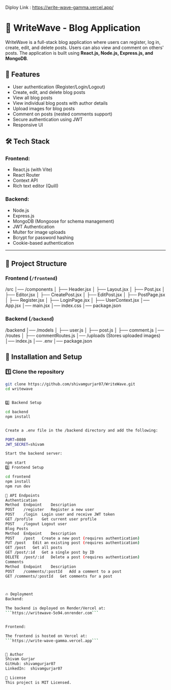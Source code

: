 Diploy Link : https://write-wave-gamma.vercel.app/

# 📝 WriteWave - Blog Application

WriteWave is a full-stack blog application where users can register, log in, create, edit, and delete posts. Users can also view and comment on others' posts. The application is built using **React.js, Node.js, Express.js, and MongoDB**.

## 🚀 Features

- User authentication (Register/Login/Logout)  
- Create, edit, and delete blog posts  
- View all blog posts  
- View individual blog posts with author details  
- Upload images for blog posts  
- Comment on posts (nested comments support)  
- Secure authentication using JWT  
- Responsive UI  

## 🛠️ Tech Stack

### Frontend:
- React.js (with Vite)
- React Router
- Context API
- Rich text editor (Quill)

### Backend:
- Node.js
- Express.js
- MongoDB (Mongoose for schema management)
- JWT Authentication
- Multer for image uploads
- Bcrypt for password hashing
- Cookie-based authentication

---

## 📂 Project Structure

### Frontend (`/frontend`)

/src   │── /components   │ ├── Header.jsx   │ ├── Layout.jsx   │ ├── Post.jsx   │ ├── Editor.jsx   │ ├── CreatePost.jsx   │ ├── EditPost.jsx   │ ├── PostPage.jsx   │ ├── Register.jsx   │ ├── LoginPage.jsx   │ ├── UserContext.jsx   │── App.jsx   │── main.jsx   │── index.css   │── package.json

### Backend (`/backend`)

/backend   │── /models   │ ├── user.js   │ ├── post.js   │ ├── comment.js   │── /routes   │ ├── commentRoutes.js   │── /uploads (Stores uploaded images)   │── index.js   │── .env   │── package.json  


## 🎯 Installation and Setup

### 1️⃣ Clone the repository
```bash
git clone https://github.com/shivamgurjar07/WriteWave.git
cd writewave


2️⃣ Backend Setup

cd backend
npm install


Create a .env file in the /backend directory and add the following:

PORT=8080
JWT_SECRET=shivam

Start the backend server:

npm start
3️⃣ Frontend Setup

cd frontend
npm install
npm run dev

🔗 API Endpoints
Authentication
Method	Endpoint	Description
POST	/register	Register a new user
POST	/login	Login user and receive JWT token
GET	/profile	Get current user profile
POST	/logout	Logout user
Blog Posts
Method	Endpoint	Description
POST	/post	Create a new post (requires authentication)
PUT	/post	Edit an existing post (requires authentication)
GET	/post	Get all posts
GET	/post/:id	Get a single post by ID
DELETE	/post/:id	Delete a post (requires authentication)
Comments
Method	Endpoint	Description
POST	/comments/:postId	Add a comment to a post
GET	/comments/:postId	Get comments for a post



🔥 Deployment
Backend:

The backend is deployed on Render/Vercel at:
```https://writewave-5o94.onrender.com```


Frontend:

The frontend is hosted on Vercel at:
```https://write-wave-gamma.vercel.app```


👤 Author
Shivam Gurjar
GitHub: shivamgurjar07
LinkedIn:  shivamgurjar07

📜 License
This project is MIT Licensed.